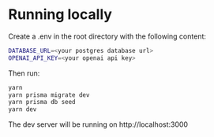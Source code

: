 # Running locally

Create a .env in the root directory with the following content:

```bash
DATABASE_URL=<your postgres database url>
OPENAI_API_KEY=<your openai api key>
```

Then run:

```bash
yarn
yarn prisma migrate dev
yarn prisma db seed
yarn dev
```

The dev server will be running on http://localhost:3000
